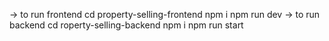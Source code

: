 -> to run frontend
cd property-selling-frontend
npm i
npm run dev
-> to run backend
cd roperty-selling-backend
npm i
npm run start

